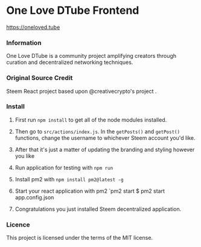 # One Love DTube Frontend

https://oneloved.tube

 

### Information 

One Love DTube is a community project amplifying creators through curation and decentralized networking techniques.

### Original Source Credit

 Steem React project based upon @creativecrypto's project .

### Install

1. First run `npm install` to get all of the node modules installed. 

2. Then go to `src/actions/index.js`. In the `getPosts()` and `getPost()` functions, change the username to whichever Steem account you'd like.
3. After that it's just a matter of updating the branding and styling however you like
4. Run application for testing with `npm run` 
5. Install pm2 with `npm install pm2@latest -g` 
6. Start your react application with pm2 `pm2 start $ pm2 start app.config.json
7. Congratulations you just installed Steem decentralized application.

### Licence

This project is licensed under the terms of the MIT license.